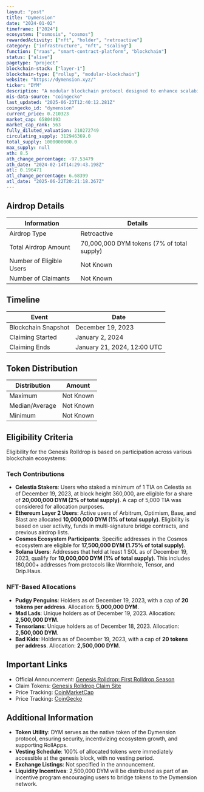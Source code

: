 ```yaml
---
layout: "post"
title: "Dymension"
date: "2024-01-02"
timeframe: ["2024"]
ecosystem: ["osmosis", "cosmos"]
rewardedActivity: ["nft", "holder", "retroactive"]
category: ["infrastructure", "nft", "scaling"]
function: ["raas", "smart-contract-platform", "blockchain"]
status: ["alive"]
pagetype: "project"
blockchain-stack: ["layer-1"]
blockchain-type: ["rollup", "modular-blockchain"]
website: "https://dymension.xyz/"
ticker: "DYM"
description: "A modular blockchain protocol designed to enhance scalability and interoperability by enabling the deployment of RollApps—application-specific rollups—on its network."
mis-data-source: "coingecko"
last_updated: "2025-06-23T12:40:12.281Z"
coingecko_id: "dymension"
current_price: 0.210323
market_cap: 65804093
market_cap_rank: 563
fully_diluted_valuation: 210272749
circulating_supply: 312946369.0
total_supply: 1000000000.0
max_supply: null
ath: 8.5
ath_change_percentage: -97.53479
ath_date: "2024-02-14T14:29:43.198Z"
atl: 0.196471
atl_change_percentage: 6.68399
atl_date: "2025-06-22T20:21:18.267Z"
---
```


## Airdrop Details

| Information              | Details                                    |
| ------------------------ | ------------------------------------------ |
| Airdrop Type             | Retroactive                                |
| Total Airdrop Amount     | 70,000,000 DYM tokens (7% of total supply) |
| Number of Eligible Users | Not Known                                  |
| Number of Claimants      | Not Known                                  |

## Timeline

| Event               | Date                        |
| ------------------- | --------------------------- |
| Blockchain Snapshot | December 19, 2023           |
| Claiming Started    | January 2, 2024             |
| Claiming Ends       | January 21, 2024, 12:00 UTC |

## Token Distribution

| Distribution   | Amount    |
| -------------- | --------- |
| Maximum        | Not Known |
| Median/Average | Not Known |
| Minimum        | Not Known |

## Eligibility Criteria

Eligibility for the Genesis Rolldrop is based on participation across various blockchain ecosystems:

### **Tech Contributions**

- **Celestia Stakers**: Users who staked a minimum of 1 TIA on Celestia as of December 19, 2023, at block height 360,000, are eligible for a share of **20,000,000 DYM (2% of total supply)**. A cap of 5,000 TIA was considered for allocation purposes.
- **Ethereum Layer 2 Users**: Active users of Arbitrum, Optimism, Base, and Blast are allocated **10,000,000 DYM (1% of total supply)**. Eligibility is based on user activity, funds in multi-signature bridge contracts, and previous airdrop lists.
- **Cosmos Ecosystem Participants**: Specific addresses in the Cosmos ecosystem are eligible for **17,500,000 DYM (1.75% of total supply)**.
- **Solana Users**: Addresses that held at least 1 SOL as of December 19, 2023, qualify for **10,000,000 DYM (1% of total supply)**. This includes 180,000+ addresses from protocols like Wormhole, Tensor, and Drip.Haus.

### **NFT-Based Allocations**

- **Pudgy Penguins**: Holders as of December 19, 2023, with a cap of **20 tokens per address**. Allocation: **5,000,000 DYM**.
- **Mad Lads**: Unique holders as of December 19, 2023. Allocation: **2,500,000 DYM**.
- **Tensorians**: Unique holders as of December 18, 2023. Allocation: **2,500,000 DYM**.
- **Bad Kids**: Holders as of December 19, 2023, with a cap of **20 tokens per address**. Allocation: **2,500,000 DYM**.

## Important Links

- Official Announcement: [Genesis Rolldrop: First Rolldrop Season](https://medium.com/@dymension/genesis-rolldrop-the-first-rolldrop-season-219c8b5ea16e)
- Claim Tokens: [Genesis Rolldrop Claim Site](https://genesis.dymension.xyz/)
- Price Tracking: [CoinMarketCap](https://coinmarketcap.com/currencies/dymension)
- Price Tracking: [CoinGecko](https://www.coingecko.com/en/coins/dymension)

## Additional Information

- **Token Utility**: DYM serves as the native token of the Dymension protocol, ensuring security, incentivizing ecosystem growth, and supporting RollApps.
- **Vesting Schedule**: 100% of allocated tokens were immediately accessible at the genesis block, with no vesting period.
- **Exchange Listings**: Not specified in the announcement.
- **Liquidity Incentives**: 2,500,000 DYM will be distributed as part of an incentive program encouraging users to bridge tokens to the Dymension network.
